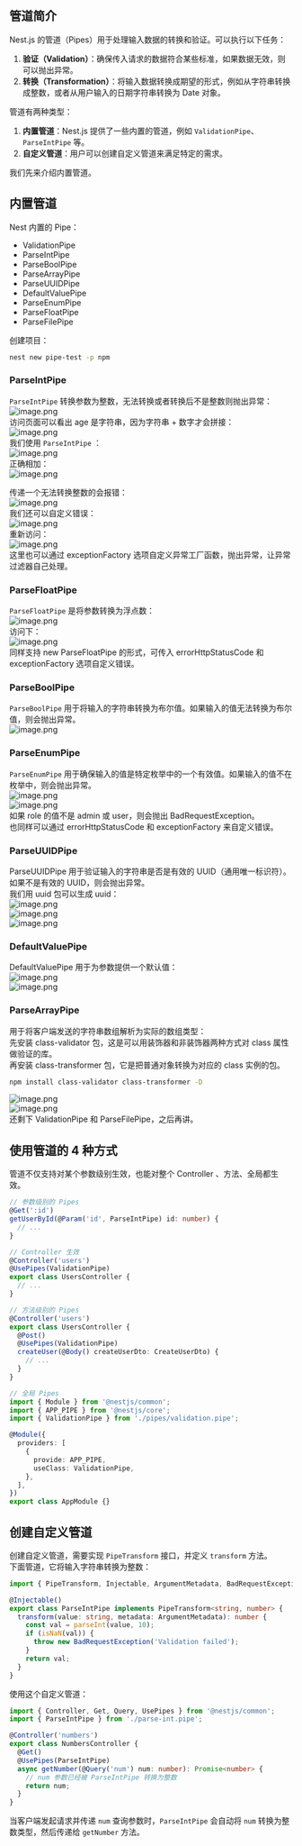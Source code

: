 ## 管道简介
Nest.js 的管道（Pipes）用于处理输入数据的转换和验证。可以执行以下任务：

1. **验证（Validation）**：确保传入请求的数据符合某些标准，如果数据无效，则可以抛出异常。
2. **转换（Transformation）**：将输入数据转换成期望的形式，例如从字符串转换成整数，或者从用户输入的日期字符串转换为 Date 对象。

管道有两种类型：

1. **内置管道**：Nest.js 提供了一些内置的管道，例如 `ValidationPipe`、`ParseIntPipe` 等。
2. **自定义管道**：用户可以创建自定义管道来满足特定的需求。

我们先来介绍内置管道。

## 内置管道
Nest 内置的 Pipe：

- ValidationPipe
- ParseIntPipe
- ParseBoolPipe
- ParseArrayPipe
- ParseUUIDPipe
- DefaultValuePipe
- ParseEnumPipe
- ParseFloatPipe
- ParseFilePipe

创建项目：
```bash
nest new pipe-test -p npm
```

### ParseIntPipe
`ParseIntPipe` 转换参数为整数，无法转换或者转换后不是整数则抛出异常：<br />![image.png](https://cdn.nlark.com/yuque/0/2024/png/21596389/1708918504892-c5cb3b85-ea05-448e-909d-b4d995b2d3f7.png#averageHue=%23322e2a&clientId=u0d25575b-0cee-4&from=paste&height=118&id=uef3cfa00&originHeight=147&originWidth=733&originalType=binary&ratio=1.25&rotation=0&showTitle=false&size=17691&status=done&style=none&taskId=u524c9f40-1175-411b-914b-4610bc8cc15&title=&width=586.4)<br />访问页面可以看出 age 是字符串，因为字符串 + 数字才会拼接：<br />![image.png](https://cdn.nlark.com/yuque/0/2024/png/21596389/1708918554850-37a0d8f6-bb44-4491-b5fe-ba7fcfb2f09a.png#averageHue=%23e6e5e5&clientId=u0d25575b-0cee-4&from=paste&height=146&id=u002c0ce2&originHeight=182&originWidth=215&originalType=binary&ratio=1.25&rotation=0&showTitle=false&size=6090&status=done&style=none&taskId=udf491101-a9a4-44d9-8a8e-fab67a1d6a3&title=&width=172)<br />我们使用 `ParseIntPipe` ：<br />![image.png](https://cdn.nlark.com/yuque/0/2024/png/21596389/1708918629100-73c4b44f-5bf7-4b98-ad59-07f0d1236c31.png#averageHue=%23312e2c&clientId=u0d25575b-0cee-4&from=paste&height=125&id=u5566231d&originHeight=156&originWidth=962&originalType=binary&ratio=1.25&rotation=0&showTitle=false&size=22441&status=done&style=none&taskId=u255ca957-92ec-4c3b-901b-15aae724b10&title=&width=769.6)<br />正确相加：<br />![image.png](https://cdn.nlark.com/yuque/0/2024/png/21596389/1708918647386-e2d1870d-e7be-4681-8692-8fc7b5597608.png#averageHue=%23ededec&clientId=u0d25575b-0cee-4&from=paste&height=147&id=u9caf2d24&originHeight=184&originWidth=169&originalType=binary&ratio=1.25&rotation=0&showTitle=false&size=4626&status=done&style=none&taskId=uaeac825f-ea79-44eb-9d93-ba3f64b7ae3&title=&width=135.2)


传递一个无法转换整数的会报错：<br />![image.png](https://cdn.nlark.com/yuque/0/2024/png/21596389/1708918705736-c57ad3ea-101c-4cf4-82db-27f44eb707fe.png#averageHue=%23fdfbfa&clientId=u0d25575b-0cee-4&from=paste&height=144&id=u12bda9a0&originHeight=180&originWidth=909&originalType=binary&ratio=1.25&rotation=0&showTitle=false&size=19345&status=done&style=none&taskId=ue66533c9-b704-457a-b217-7d2ad2ba14d&title=&width=727.2)<br />我们还可以自定义错误：<br />![image.png](https://cdn.nlark.com/yuque/0/2024/png/21596389/1708918848499-b8a0a659-60d7-45d3-aca6-e04c0e681091.png#averageHue=%232f2d2b&clientId=u0d25575b-0cee-4&from=paste&height=211&id=u780bd7e1&originHeight=264&originWidth=779&originalType=binary&ratio=1.25&rotation=0&showTitle=false&size=19491&status=done&style=none&taskId=u251ebc96-e5de-472e-b748-ef5fdd54d06&title=&width=623.2)<br />重新访问：<br />![image.png](https://cdn.nlark.com/yuque/0/2024/png/21596389/1708918875294-192162c6-fa97-4a3f-b5cf-9f4712317a2c.png#averageHue=%23fdfbfa&clientId=u0d25575b-0cee-4&from=paste&height=145&id=u441bb366&originHeight=181&originWidth=913&originalType=binary&ratio=1.25&rotation=0&showTitle=false&size=19742&status=done&style=none&taskId=uaa4cf608-e1dc-4c38-a168-461c5f5342b&title=&width=730.4)<br />这里也可以通过 exceptionFactory 选项自定义异常工厂函数，抛出异常，让异常过滤器自己处理。


### ParseFloatPipe
`ParseFloatPipe` 是将参数转换为浮点数：<br />![image.png](https://cdn.nlark.com/yuque/0/2024/png/21596389/1708919184905-ab6878a2-09d3-46c5-a605-a88455700858.png#averageHue=%23302e2c&clientId=u0d25575b-0cee-4&from=paste&height=106&id=ue9a8124e&originHeight=133&originWidth=1029&originalType=binary&ratio=1.25&rotation=0&showTitle=false&size=20793&status=done&style=none&taskId=ufffb77b2-0d0b-4322-9f98-d55431c31f9&title=&width=823.2)<br />访问下：<br />![image.png](https://cdn.nlark.com/yuque/0/2024/png/21596389/1708919240322-45205f22-de9c-4605-a126-dcd6f553f25a.png#averageHue=%23faf9f8&clientId=u0d25575b-0cee-4&from=paste&height=76&id=ub4ef80c3&originHeight=95&originWidth=269&originalType=binary&ratio=1.25&rotation=0&showTitle=false&size=3334&status=done&style=none&taskId=u2be7461c-25e8-4b6f-8f4f-5e6cc89b6e6&title=&width=215.2)<br />同样支持  new ParseFloatPipe 的形式，可传入 errorHttpStatusCode 和 exceptionFactory 选项自定义错误。


### ParseBoolPipe
`ParseBoolPipe` 用于将输入的字符串转换为布尔值。如果输入的值无法转换为布尔值，则会抛出异常。<br />![image.png](https://cdn.nlark.com/yuque/0/2024/png/21596389/1708932264846-b7476564-2b10-4953-b4b4-e155cd280de6.png#averageHue=%23312e2c&clientId=u0d25575b-0cee-4&from=paste&height=103&id=u3873cd63&originHeight=129&originWidth=966&originalType=binary&ratio=1.25&rotation=0&showTitle=false&size=21126&status=done&style=none&taskId=u52b745ff-dc42-4e06-8603-7cc98d9b044&title=&width=772.8)

### ParseEnumPipe
`ParseEnumPipe` 用于确保输入的值是特定枚举中的一个有效值。如果输入的值不在枚举中，则会抛出异常。<br />![image.png](https://cdn.nlark.com/yuque/0/2024/png/21596389/1708932976521-09ff7aee-d859-4fe5-8e96-3e611c90d3be.png#averageHue=%232e2d2b&clientId=u0d25575b-0cee-4&from=paste&height=424&id=uc6efe9f9&originHeight=530&originWidth=851&originalType=binary&ratio=1.25&rotation=0&showTitle=false&size=52685&status=done&style=none&taskId=ud4b92124-6afb-4cc1-bb16-517caa8b94a&title=&width=680.8)<br />![image.png](https://cdn.nlark.com/yuque/0/2024/png/21596389/1708933000007-bc378202-e39c-40af-825b-9dca745ba262.png#averageHue=%23f3f1f0&clientId=u0d25575b-0cee-4&from=paste&height=98&id=u28a0b720&originHeight=122&originWidth=262&originalType=binary&ratio=1.25&rotation=0&showTitle=false&size=4583&status=done&style=none&taskId=u544003ff-fae8-4b92-aaa8-7fb8c8a27cd&title=&width=209.6)<br />如果 role 的值不是 admin 或 user，则会抛出 BadRequestException。<br />也同样可以通过 errorHttpStatusCode 和 exceptionFactory 来自定义错误。

### ParseUUIDPipe
ParseUUIDPipe 用于验证输入的字符串是否是有效的 UUID（通用唯一标识符）。如果不是有效的 UUID，则会抛出异常。<br />我们用 uuid 包可以生成 uuid：<br />![image.png](https://cdn.nlark.com/yuque/0/2023/png/21596389/1687082116898-e8838786-5a3c-4aaf-a66f-806db4ec5a98.png#averageHue=%236a7f50&clientId=u413477c3-c385-4&from=paste&height=203&id=uaa1c4b60&originHeight=406&originWidth=1168&originalType=binary&ratio=2&rotation=0&showTitle=false&size=57632&status=done&style=none&taskId=u97781338-50d8-40b5-86b9-8a5e6f14750&title=&width=584)<br />![image.png](https://cdn.nlark.com/yuque/0/2024/png/21596389/1708933172594-7eb03c63-78fc-40ed-a39d-1eac2d24710c.png#averageHue=%23322f2c&clientId=u0d25575b-0cee-4&from=paste&height=108&id=uba7b2a11&originHeight=135&originWidth=798&originalType=binary&ratio=1.25&rotation=0&showTitle=false&size=17511&status=done&style=none&taskId=u4c0adeaf-a761-4104-a596-f5bff026a73&title=&width=638.4)<br />![image.png](https://cdn.nlark.com/yuque/0/2024/png/21596389/1708933876802-35492d6b-28ca-4049-8f33-d13c5a09bb90.png#averageHue=%23f0edeb&clientId=u0d25575b-0cee-4&from=paste&height=71&id=u39b3425c&originHeight=89&originWidth=577&originalType=binary&ratio=1.25&rotation=0&showTitle=false&size=11793&status=done&style=none&taskId=u4d591941-aa42-4480-b7bd-61f60f0f547&title=&width=461.6)

### DefaultValuePipe
DefaultValuePipe 用于为参数提供一个默认值：<br />![image.png](https://cdn.nlark.com/yuque/0/2024/png/21596389/1708934065988-a2ee5b50-5327-45cb-846b-dfcc4c087ff9.png#averageHue=%23322f2d&clientId=u0d25575b-0cee-4&from=paste&height=158&id=uabfbeea8&originHeight=198&originWidth=846&originalType=binary&ratio=1.25&rotation=0&showTitle=false&size=36772&status=done&style=none&taskId=u8994affb-51ac-4bbb-8920-1daecd9927f&title=&width=676.8)<br />![image.png](https://cdn.nlark.com/yuque/0/2024/png/21596389/1708934099936-90b6fd8b-8b8d-404b-8c29-b178aef72ca8.png#averageHue=%23faf9f8&clientId=u0d25575b-0cee-4&from=paste&height=85&id=uc73ba75f&originHeight=106&originWidth=110&originalType=binary&ratio=1.25&rotation=0&showTitle=false&size=1398&status=done&style=none&taskId=u33cc4061-d129-4a94-9c42-281d6c8b4f2&title=&width=88)

### ParseArrayPipe
用于将客户端发送的字符串数组解析为实际的数组类型：<br />先安装 class-validator 包，这是可以用装饰器和非装饰器两种方式对 class 属性做验证的库。<br />再安装 class-transformer 包，它是把普通对象转换为对应的 class 实例的包。
```bash
npm install class-validator class-transformer -D
```
![image.png](https://cdn.nlark.com/yuque/0/2024/png/21596389/1708934607458-14e8bff0-9616-4ce7-8b4e-57cdd30a17d6.png#averageHue=%232e2d2c&clientId=u0d25575b-0cee-4&from=paste&height=210&id=ubf1be92f&originHeight=262&originWidth=943&originalType=binary&ratio=1.25&rotation=0&showTitle=false&size=33264&status=done&style=none&taskId=u3a98be58-9d63-43e6-ba74-40e9b0b08d6&title=&width=754.4)<br />![image.png](https://cdn.nlark.com/yuque/0/2024/png/21596389/1708934568422-93cf58c2-e5d1-40c1-ad7b-5da59d103191.png#averageHue=%23fcfbfb&clientId=u0d25575b-0cee-4&from=paste&height=134&id=u7c6ef550&originHeight=167&originWidth=170&originalType=binary&ratio=1.25&rotation=0&showTitle=false&size=4145&status=done&style=none&taskId=u9930028b-d59b-41d4-9e53-dc9d94e7ed8&title=&width=136)<br />还剩下 ValidationPipe 和 ParseFilePipe，之后再讲。


## 使用管道的 4 种方式
管道不仅支持对某个参数级别生效，也能对整个 Controller 、方法、全局都生效。
```typescript
// 参数级别的 Pipes
@Get(':id')
getUserById(@Param('id', ParseIntPipe) id: number) {
  // ...
}

// Controller 生效
@Controller('users')
@UsePipes(ValidationPipe)
export class UsersController {
  // ...
}

// 方法级别的 Pipes
@Controller('users')
export class UsersController {
  @Post()
  @UsePipes(ValidationPipe)
  createUser(@Body() createUserDto: CreateUserDto) {
    // ...
  }
}

// 全局 Pipes
import { Module } from '@nestjs/common';
import { APP_PIPE } from '@nestjs/core';
import { ValidationPipe } from './pipes/validation.pipe';

@Module({
  providers: [
    {
      provide: APP_PIPE,
      useClass: ValidationPipe,
    },
  ],
})
export class AppModule {}
```


## 创建自定义管道
创建自定义管道，需要实现 `PipeTransform` 接口，并定义 `transform` 方法。<br />下面管道，它将输入字符串转换为整数：
```typescript
import { PipeTransform, Injectable, ArgumentMetadata, BadRequestException } from '@nestjs/common';

@Injectable()
export class ParseIntPipe implements PipeTransform<string, number> {
  transform(value: string, metadata: ArgumentMetadata): number {
    const val = parseInt(value, 10);
    if (isNaN(val)) {
      throw new BadRequestException('Validation failed');
    }
    return val;
  }
}
```
使用这个自定义管道：
```typescript
import { Controller, Get, Query, UsePipes } from '@nestjs/common';
import { ParseIntPipe } from './parse-int.pipe';

@Controller('numbers')
export class NumbersController {
  @Get()
  @UsePipes(ParseIntPipe)
  async getNumber(@Query('num') num: number): Promise<number> {
    // num 参数已经被 ParseIntPipe 转换为整数
    return num;
  }
}
```
当客户端发起请求并传递 `num` 查询参数时，`ParseIntPipe` 会自动将 `num` 转换为整数类型，然后传递给 `getNumber` 方法。
